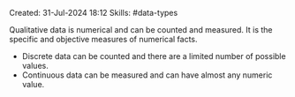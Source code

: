 Created: 31-Jul-2024 18:12
Skills: #data-types

Qualitative data is numerical and can be counted and measured. It is the specific and objective measures of numerical facts.

- Discrete data can be counted and there are a limited number of possible values.
- Continuous data can be measured and can have almost any numeric value.
